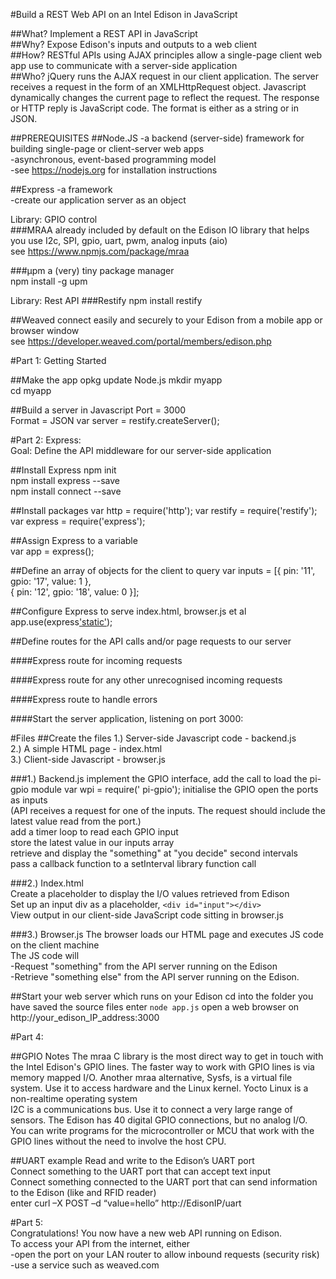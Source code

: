 #Build a REST Web API on an Intel Edison in JavaScript

##What? 
Implement a REST API in JavaScript    
##Why? 
Expose Edison's inputs and outputs to a web client   
##How? 
RESTful APIs using AJAX principles allow a single-page client web app use to communicate with a server-side application    
##Who? 
jQuery runs the AJAX request in our client application. The server receives a request in the form of an XMLHttpRequest object. Javascript dynamically changes the current page to reflect the request. The response or HTTP reply is JavaScript code. The format is either as a string or in JSON.    

##PREREQUISITES
##Node.JS
  -a backend (server-side) framework for building single-page or client-server web apps   
  -asynchronous, event-based programming model    
  -see https://nodejs.org for installation instructions   
  
##Express
  -a framework        
  -create our application server as an object

Library: GPIO control  
###MRAA
  already included by default on the Edison
  IO library that helps you use I2c, SPI, gpio, uart, pwm, analog inputs (aio)        
  see https://www.npmjs.com/package/mraa      
  
###µpm 
  a (very) tiny package manager   
  npm install -g upm    

Library: Rest API 
###Restify
npm install restify

##Weaved
  connect easily and securely to your Edison from a mobile app or browser window        
  see https://developer.weaved.com/portal/members/edison.php

#Part 1: Getting Started  

##Make the app
opkg update Node.js
mkdir myapp   
cd myapp

##Build a server in Javascript
  Port = 3000        
  Format = JSON
  var server = restify.createServer();
  

#Part 2: Express:   
Goal: Define the API middleware for our server-side application

##Install Express
npm init    
npm install express --save    
npm install connect --save    

##Install packages
  var http = require('http'); 
  var restify = require('restify');
  var express = require('express');
  
##Assign Express to a variable  
  var app = express();

##Define an array of objects for the client to query
  var inputs = [{ pin: '11', gpio: '17', value: 1 },    
                { pin: '12', gpio: '18', value: 0 }];

##Configure Express to serve index.html, browser.js et al
  app.use(express['static'](__dirname ));
  
##Define routes for the API calls and/or page requests to our server

####Express route for incoming requests

####Express route for any other unrecognised incoming requests

####Express route to handle errors

####Start the server application, listening on port 3000:

#Files
##Create the files
1.) Server-side Javascript code - backend.js    
2.) A simple HTML page - index.html   
3.) Client-side Javascript - browser.js    

###1.) Backend.js
  implement the GPIO interface, add the call to load the pi-gpio module
  var wpi = require(' pi-gpio');
  initialise the GPIO
  open the ports as inputs    
  (API receives a request for one of the inputs. The request should include the latest value read from the port.)      
  add a timer loop to read each GPIO input    
  store the latest value in our inputs array    
  retrieve and display the "something" at "you decide" second intervals   
  pass a callback function to a setInterval library function call   
  
###2.) Index.html  
  Create a placeholder to display the I/O values retrieved from Edison    
  Set up an input div as a placeholder, `<div id="input"></div>`      
  View output in our client-side JavaScript code sitting in browser.js
    
###3.) Browser.js
  The browser loads our HTML page and executes JS code on the client machine    
  The JS code will    
    -Request "something" from the API server running on the Edison    
    -Retrieve "something else" from the API server running on the Edison.   

##Start your web server which runs on your Edison 
    cd into the folder you have saved the source files
    enter `node app.js`
    open a web browser on http://your_edison_IP_address:3000
    
#Part 4: 

##GPIO Notes
    The mraa C library is the most direct way to get in touch with the Intel Edison's GPIO lines.
    The faster way to work with GPIO lines is via memory mapped I/O.
    Another mraa alternative, Sysfs, is a virtual file system. Use it to access hardware and the Linux kernel.
    Yocto Linux is a non-realtime operating system  
    I2C is a communications bus. Use it to connect a very large range of sensors. 
    The Edison has 40 digital GPIO connections, but no analog I/O.  
    You can write programs for the microcontroller or MCU that work with the GPIO lines without the need to involve the host CPU.
    
##UART example
  Read and write to the Edison’s UART port    
  Connect something to the UART port that can accept text input   
  Connect something connected to the UART port that can send information to the Edison (like and RFID reader)    
  enter curl –X POST –d “value=hello” http://EdisonIP/uart    

#Part 5:      
Congratulations! You now have a new web API running on Edison.         
To access your API from the internet, either          
-open the port on your LAN router to allow inbound requests (security risk)         
-use a service such as weaved.com      
